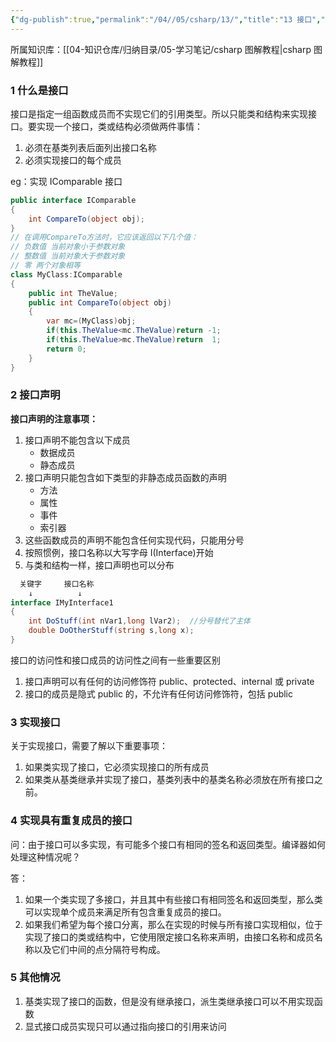 ```yaml
---
{"dg-publish":true,"permalink":"/04//05/csharp/13/","title":"13 接口","tags":["csharp"]}
---
```



所属知识库：[[04-知识仓库/归纳目录/05-学习笔记/csharp 图解教程\|csharp 图解教程]]

### 1 什么是接口

接口是指定一组函数成员而不实现它们的引用类型。所以只能类和结构来实现接口。要实现一个接口，类或结构必须做两件事情：

1. 必须在基类列表后面列出接口名称
2. 必须实现接口的每个成员

eg：实现 IComparable 接口

```csharp
public interface IComparable
{
    int CompareTo(object obj);
}
// 在调用CompareTo方法时，它应该返回以下几个值：
// 负数值 当前对象小于参数对象
// 整数值 当前对象大于参数对象
// 零 两个对象相等
class MyClass:IComparable
{
    public int TheValue;
    public int CompareTo(object obj)
    {
        var mc=(MyClass)obj;
        if(this.TheValue<mc.TheValue)return -1;
        if(this.TheValue>mc.TheValue)return  1;
        return 0;
    }
}
```

### 2 接口声明

**接口声明的注意事项：**

1. 接口声明不能包含以下成员
	 - 数据成员
	 - 静态成员
2. 接口声明只能包含如下类型的非静态成员函数的声明
	 - 方法
	 - 属性
	 - 事件
	 - 索引器
3. 这些函数成员的声明不能包含任何实现代码，只能用分号
4. 按照惯例，接口名称以大写字母 I(Interface)开始
5. 与类和结构一样，接口声明也可以分布

```csharp
  关键字     接口名称
    ↓          ↓
interface IMyInterface1
{
    int DoStuff(int nVar1,long lVar2);  //分号替代了主体
    double DoOtherStuff(string s,long x);
}
```

接口的访问性和接口成员的访问性之间有一些重要区别

1. 接口声明可以有任何的访问修饰符 public、protected、internal 或 private
2. 接口的成员是隐式 public 的，不允许有任何访问修饰符，包括 public

### 3 实现接口

关于实现接口，需要了解以下重要事项：

1. 如果类实现了接口，它必须实现接口的所有成员
2. 如果类从基类继承并实现了接口，基类列表中的基类名称必须放在所有接口之前。

### 4 实现具有重复成员的接口

问：由于接口可以多实现，有可能多个接口有相同的签名和返回类型。编译器如何处理这种情况呢？

答：

1. 如果一个类实现了多接口，并且其中有些接口有相同签名和返回类型，那么类可以实现单个成员来满足所有包含重复成员的接口。
2. 如果我们希望为每个接口分离，那么在实现的时候与所有接口实现相似，位于实现了接口的类或结构中，它使用限定接口名称来声明，由接口名称和成员名称以及它们中间的点分隔符号构成。

### 5 其他情况

1. 基类实现了接口的函数，但是没有继承接口，派生类继承接口可以不用实现函数
2. 显式接口成员实现只可以通过指向接口的引用来访问
